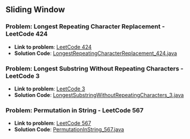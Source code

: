 ## Sliding Window

### Problem: Longest Repeating Character Replacement  - LeetCode 424

- **Link to problem**: [LeetCode 424](https://leetcode.com/problems/longest-repeating-character-replacement/)
- **Solution Code**: [LongestRepeatingCharacterReplacement_424.java](LongestRepeatingCharacterReplacement_424.java)

### Problem: Longest Substring Without Repeating Characters  - LeetCode 3

- **Link to problem**: [LeetCode 3](https://leetcode.com/problems/longest-substring-without-repeating-characters/)
- **Solution Code**: [LongestSubstringWithoutRepeatingCharacters_3.java](LongestSubstringWithoutRepeatingCharacters_3.java)

### Problem: Permutation in String  - LeetCode 567

- **Link to problem**: [LeetCode 567](https://leetcode.com/problems/permutation-in-string/)
- **Solution Code**: [PermutationInString_567.java](PermutationInString_567.java)
